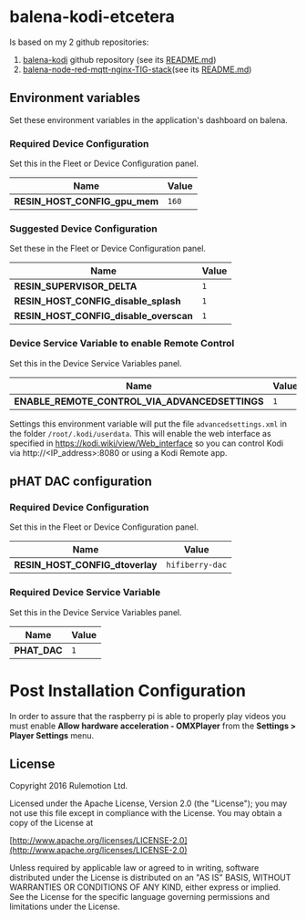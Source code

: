 # balena-kodi-etcetera
Is based on my 2 github repositories:
1. [balena-kodi](https://github.com/janvda/balena-kodi) github repository
 (see its [README.md](https://github.com/janvda/balena-kodi/blob/master/README.md))
2. [balena-node-red-mqtt-nginx-TIG-stack](https://github.com/janvda/balena-node-red-mqtt-nginx-TIG-stack)(see its [README.md](https://github.com/janvda/balena-node-red-mqtt-nginx-TIG-stack/blob/master/README.md))

## Environment variables

Set these environment variables in the application's dashboard on balena.

### Required Device Configuration

Set this in the Fleet or Device Configuration panel.

| Name                          | Value  |
|------------------------------ | ------ |
| **RESIN_HOST_CONFIG_gpu_mem** | `160`  |

### Suggested Device Configuration

Set these in the Fleet or Device Configuration panel.

| Name                                   | Value  |
|--------------------------------------- | ------ |
| **RESIN_SUPERVISOR_DELTA**             | `1`    |
| **RESIN_HOST_CONFIG_disable_splash**   | `1`    |
| **RESIN_HOST_CONFIG_disable_overscan** | `1`    |

### Device Service Variable to enable Remote Control

Set this in the Device Service Variables panel.

| Name                                            | Value |
|------------------------------------------------ | ----- |
| **ENABLE_REMOTE_CONTROL_VIA_ADVANCEDSETTINGS**  | `1`   |

Settings this environment variable will put the file `advancedsettings.xml` in the folder `/root/.kodi/userdata`.
This will enable the web interface as specified in https://kodi.wiki/view/Web_interface so you can control Kodi via http://<IP_address>:8080 or using a Kodi Remote app.

## pHAT DAC configuration
### Required Device Configuration

Set this in the Fleet or Device Configuration panel.

| Name                            | Value            |
|-------------------------------- | ---------------- |
| **RESIN_HOST_CONFIG_dtoverlay** | `hifiberry-dac`  |

### Required Device Service Variable

Set this in the Device Service Variables panel.

| Name         | Value |
|------------- | ----- |
| **PHAT_DAC** | `1`   |

# Post Installation Configuration

In order to assure that the raspberry pi is able to properly play videos you must enable **Allow hardware acceleration - OMXPlayer** from the **Settings > Player Settings** menu.

## License

Copyright 2016 Rulemotion Ltd.

Licensed under the Apache License, Version 2.0 (the "License");
you may not use this file except in compliance with the License.
You may obtain a copy of the License at

[http://www.apache.org/licenses/LICENSE-2.0](http://www.apache.org/licenses/LICENSE-2.0)

Unless required by applicable law or agreed to in writing, software
distributed under the License is distributed on an "AS IS" BASIS,
WITHOUT WARRANTIES OR CONDITIONS OF ANY KIND, either express or implied.
See the License for the specific language governing permissions and
limitations under the License.
